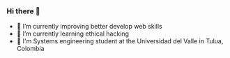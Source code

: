 ### Hi there 👋

- 🔭 I’m currently improving better develop web skills 
- 🔭 I’m currently learning ethical hacking
- :book: I'm Systems engineering student at the Universidad del Valle in Tulua, Colombia

<!--
**Andres111203/Andres111203** is a ✨ _special_ ✨ repository because its `README.md` (this file) appears on your GitHub profile.

Here are some ideas to get you started:


- 🌱 I’m currently learning ...
- 👯 I’m looking to collaborate on ...
- 🤔 I’m looking for help with ...
- 💬 Ask me about ...
- 📫 How to reach me: ...
- 😄 Pronouns: ...
- ⚡ Fun fact: ...
-->
